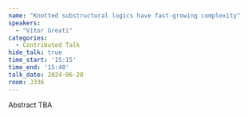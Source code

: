 ```yaml
---
name: "Knotted substructural logics have fast-growing complexity"
speakers:
  - "Vitor Greati"
categories:
  - Contributed Talk
hide_talk: true
time_start: '15:15'
time_end: '15:40'
talk_date: 2024-06-28
room: J336
---
```


Abstract TBA
